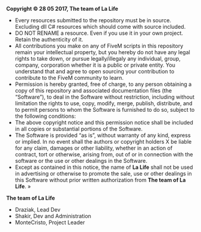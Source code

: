 **Copyright © 28 05 2017, The team of La Life**
-	Every resources submitted to the repository must be in source. Excluding dll C# resources which should come with source included.
-	DO NOT RENAME a resource. Even if you use it in your own project. Retain the authenticity of it.
-	All contributions you make on any of FiveM scripts in this repository remain your intellectual property, but you hereby do not have any legal rights to take down, or pursue legally/illegaly any individual, group, company, corporation whether it is a public or private entity. You understand that and agree to open sourcing your contribution to contribute to the FiveM community to learn.
-	Permission is hereby granted, free of charge, to any person obtaining a copy of this repository and associated documentation files (the “Software”), to deal in the Software without restriction, including without limitation the rights to use, copy, modify, merge, publish, distribute, and to permit persons to whom the Software is furnished to do so, subject to the following conditions:
-	The above copyright notice and this permission notice shall be included in all copies or substantial portions of the Software.
-	The Software is provided “as is”, without warranty of any kind, express or implied. In no event shall the authors or copyright holders X be liable for any claim, damages or other liability, whether in an action of contract, tort or otherwise, arising from, out of or in connection with the software or the use or other dealings in the Software.
-	Except as contained in this notice, the name of **La Life** shall not be used in advertising or otherwise to promote the sale, use or other dealings in this Software without prior written authorization from **The team of La Life**. »

**The team of La Life**
- Draziak, Lead Dev
- Shakir, Dev and Administration
- MonteCristo, Project Leader
